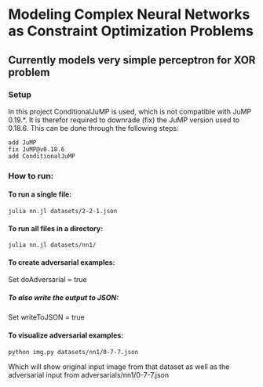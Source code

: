 #  Modeling Complex Neural Networks as Constraint Optimization Problems

## Currently models very simple perceptron for XOR problem

### Setup
In this project ConditionalJuMP is used, which is not compatible with JuMP 0.19.*. It is therefor required to downrade (fix) the JuMP version used to 0.18.6. This can be done through the following steps:

```
add JuMP
fix JuMP@v0.18.6
add ConditionalJuMP
```

### How to run:

#### To run a single file:

```
julia nn.jl datasets/2-2-1.json
```

#### To run all files in a directory:

```
julia nn.jl datasets/nn1/
```

#### To create adversarial examples:

Set doAdversarial = true

##### To also write the output to JSON:

Set writeToJSON = true

#### To visualize adversarial examples:

```
python img.py datasets/nn1/0-7-7.json
```

Which will show original input image from that dataset as well as the
adversarial input from adversarials/nn1/0-7-7.json

